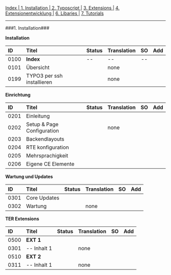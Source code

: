 [Index   | ](README.md)  [1. Installation   | ](1-installation.md)  [2. Typoscript   |](2-typoscript.md)   [3. Extensions  |](3-extensions.md)  [4. Extensionentwicklung  |](4-extensionentwicklung.md)  [6. Libaries  |](6-libaries.md)  [7. Tutorials](7-tutorials.md) 
***

###1. Installation###

**Installation**

| ID   | Titel                         | Status       | Translation | SO   | Add |
| :--- | :---------------------------- | :----------- | :---------- | :--: |:--: |
| 0100 | **Index**                     | --           | --          | --   |     |
| 0101 | Übersicht                     |              | none        |      |     |
| 0199 | TYPO3 per ssh installieren    |              | none        |      |     |


**Einrichtung**

| ID   | Titel                         | Status       | Translation | SO   | Add |
| :--- | :---------------------------- | :----------- | :---------- | :--: |:--: |
| 0201 | Einleitung                    |              |             |      |     |
| 0202 | Setup & Page Configuration    |              | none        |      |     |
| 0203 | Backendlayouts                |              |             |      |     |
| 0204 | RTE konfiguration             |              |             |      |     |
| 0205 | Mehrsprachigkeit              |              |             |      |     |
| 0206 |Eigene CE Elemente             |              |             |      |     |


**Wartung und Updates**

| ID   | Titel                         | Status       | Translation | SO   | Add | 
| :--- | :---------------------------- | :----------- | :---------- | :--: | :--:|
| 0301 | Core Updates                  |              |             |      |     |
| 0302 | Wartung                       |              | none        |      |     |        

**TER Extensions**

| ID   | Titel                         | Status       | Translation | SO   | Add |
| :--- | :---------------------------- | :----------- | :---------- | :--: |:--: |
| 0500 | **EXT 1**                     |              |             |      |     |
| 0301 | -- Inhalt 1                   |              | none        |      |     |
| 0510 | **EXT 2**                     |              |             |      |     |
| 0311 | -- Inhalt 1                   |              | none        |      |     |   
